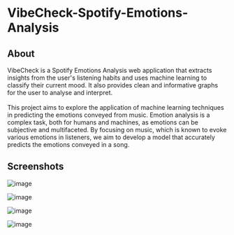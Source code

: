 # VibeCheck-Spotify-Emotions-Analysis

## About
VibeCheck is a Spotify Emotions Analysis web application that extracts insights from the user's listening habits and uses machine learning to classify their current mood. It also provides clean and informative graphs for the user to analyse and interpret. \
\
This project aims to explore the application of machine learning techniques in predicting the emotions conveyed from music. Emotion analysis is a complex task, both for humans and machines, as emotions can be subjective and multifaceted. By focusing on music, which is known to evoke various emotions in listeners, we aim to develop a model that accurately predicts the emotions conveyed in a song. 
## Screenshots
![image](https://github.com/TimmoTismo/VibeCheck-Spotify-Mood-Analysis/assets/44039129/02df7f4a-fa73-448c-aac0-bc50c6a70f14)

![image](https://github.com/TimmoTismo/VibeCheck-Spotify-Mood-Analysis/assets/44039129/b004bf6f-3ff4-4bac-a3d3-dd83584ec893)

![image](https://github.com/TimmoTismo/VibeCheck-Spotify-Mood-Analysis/assets/44039129/19f88aff-7cb4-4a25-a8ad-8e7aba9bcf25)

![image](https://github.com/TimmoTismo/VibeCheck-Spotify-Mood-Analysis/assets/44039129/0bdda9b3-3c73-469f-b689-a72de85d483e)
